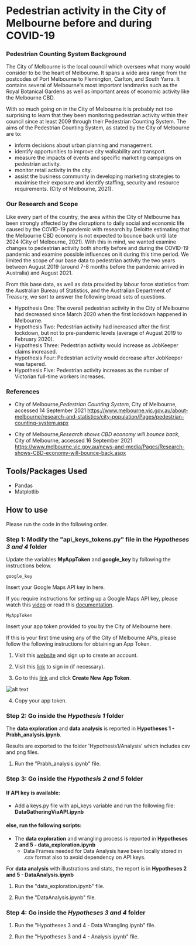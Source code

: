 # Pedestrian activity in the City of Melbourne before and during COVID-19
### Pedestrian Counting System Background
The City of Melbourne is the local council which oversees what many would consider to be the heart of Melbourne. It spans a wide area range from the postcodes of Port Melbourne to Flemington, Carlton, and South Yarra. It contains several of Melbourne's most important landmarks such as the Royal Botanical Gardens as well as important areas of economic activity like the Melbourne CBD.

With so much going on in the City of Melbourne it is probably not too surprising to learn that they been monitoring pedestrian activity within their council since at least 2009 through their Pedestrian Counting System. The aims of the Pedestrian Counting System, as stated by the City of Melbourne are to:
- inform decisions about urban planning and management.
- identify opportunities to improve city walkability and transport.
- measure the impacts of events and specific marketing campaigns on pedestrian activity.
- monitor retail activity in the city.
- assist the business community in developing marketing strategies to maximise their exposure and identify staffing, security and resource requirements.
(City of Melbourne, 2021).


### Our Research and Scope
Like every part of the country, the area within the City of Melbourne has been strongly affected by the disruptions to daily social and economic life caused by the COVID-19 pandemic with research by Deloitte estimating that the Melbourne CBD economy is not expected to bounce back until late 2024 (City of Melbourne, 2021). With this in mind, we wanted examine changes to pedestrian activity both shortly before and during the COVID-19 pandemic and examine possible influences on it during this time period. We limited the scope of our base data to pedestrian activity the two years between August 2019 (around 7-8 months before the pandemic arrived in Australia) and August 2021.

From this base data, as well as data provided by labour force statistics from the Australian Bureau of Statistics, and the Australian Department of Treasury, we sort to answer the following broad sets of questions.

- Hypothesis One: The overall pedestrian activity in the City of Melbourne had decreased since March 2020 when the first lockdown happened in Melbourne.
- Hypothesis Two: Pedestrian activity had increased after the first lockdown, but not to pre-pandemic levels (average of August 2019 to February 2020).
- Hypothesis Three: Pedestrian activity would increase as JobKeeper claims increased.
- Hypothesis Four: Pedestrian activity would decrease after JobKeeper was tapered.
- Hypothesis Five: Pedestrian activity increases as the number of Victorian full-time workers increases.

### References

- City of Melbourne,*Pedestrian Counting System*, City of Melbourne, accessed 14 September 2021 <https://www.melbourne.vic.gov.au/about-melbourne/research-and-statistics/city-population/Pages/pedestrian-counting-system.aspx>

- City of Melbourne,*Research shows CBD economy will bounce back*, City of Melbourne, accessed 16 September 2021 <https://www.melbourne.vic.gov.au/news-and-media/Pages/Research-shows-CBD-economy-will-bounce-back.aspx>


## Tools/Packages Used
- Pandas
- Matplotlib


## How to use
Please run the code in the following order.
 
### Step 1: Modify the "api_keys_tokens.py" file in the *Hypotheses 3 and 4* folder
Update the variables **MyAppToken** and **google_key** by following the instructions below.
```
google_key
```
Insert your Google Maps API key in here.

If you require instructions for setting up a Google Maps API key, please watch this [video](https://www.youtube.com/watch?v=2_HZObVbe-g&t=10s) or read this [documentation](https://developers.google.com/maps/documentation/javascript/get-api-key).
```
MyAppToken
```
Insert your app token provided to you by the City of Melbourne here.

If this is your first time using any of the City of Melbourne APIs, please follow the following instructions for obtaining an App Token.

1) Visit this [website](https://data.melbourne.vic.gov.au/signup) and sign up to create an account.

2) Visit this [link](https://data.melbourne.vic.gov.au/login) to sign in (if necessary).

3) Go to this [link](https://data.melbourne.vic.gov.au/profile/edit/developer_settings) and click **Create New App Token**.

![alt text](https://github.com/James-Akerman/project-one/blob/main/Readme%20images/get%20app%20token.PNG "Create New App Token")

4) Copy your app token.

### Step 2: Go inside the *Hypothesis 1* folder

The **data exploration** and **data analysis** is reported in **Hypotheses 1 - Prabh_analysis.ipynb**.

Results are exported to the folder 'Hypothesis1/Analysis' which includes csv and png files.


1) Run the "Prabh_analysis.ipynb" file.


### Step 3: Go inside the *Hypothesis 2 and 5* folder
#### If **API key is available**: 
- Add a keys.py file with api_keys variable and run the following file:
**DataGatheringViaAPI.ipynb**
#### else, run the following scripts:
- The **data exploration** and wrangling process is reported in **Hypotheses 2 and 5 - data_exploration.ipynb**
  - Data Frames needed for Data Analysis have been locally stored in .csv format also to avoid dependency on API keys.

For **data analysis** with illustrations and stats, the report is in **Hypotheses 2 and 5 - DataAnalysis.ipynb**

1) Run the "data_exploration.ipynb" file.

2) Run the "DataAnalysis.ipynb" file.



### Step 4: Go inside the *Hypotheses 3 and 4* folder
1) Run the "Hypotheses 3 and 4 - Data Wrangling.ipynb" file.

2) Run the "Hypotheses 3 and 4 - Analysis.ipynb" file.

